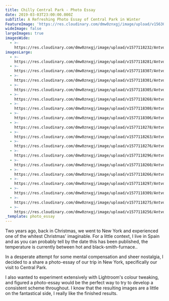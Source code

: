 ```yaml
---
title: Chilly Central Park - Photo Essay
date: 2019-03-03T23:00:00.000Z
subTitle: A Refreshing Photo Essay of Central Park in Winter
FeatureImage: 'https://res.cloudinary.com/dmw0znxgj/image/upload/v1563013509/horizon.jpg'
wideImage: false
largeImages: true
imagesWide:
  - >-
    https://res.cloudinary.com/dmw0znxgj/image/upload/v1577118232/AntvdUploads/Panoramic_o7wz9z.jpg
imagesLarge:
  - >-
    https://res.cloudinary.com/dmw0znxgj/image/upload/v1577118281/AntvdUploads/walk2_ps8woe.jpg
  - >-
    https://res.cloudinary.com/dmw0znxgj/image/upload/v1577118307/AntvdUploads/walk1_rlma44.jpg
  - >-
    https://res.cloudinary.com/dmw0znxgj/image/upload/v1577118301/AntvdUploads/tree_kazzb2.jpg
  - >-
    https://res.cloudinary.com/dmw0znxgj/image/upload/v1577118305/AntvdUploads/trafficLight_tr0quf.jpg
  - >-
    https://res.cloudinary.com/dmw0znxgj/image/upload/v1577118268/AntvdUploads/Street3_l3euqq.jpg
  - >-
    https://res.cloudinary.com/dmw0znxgj/image/upload/v1577118308/AntvdUploads/Street2_fwuom7.jpg
  - >-
    https://res.cloudinary.com/dmw0znxgj/image/upload/v1577118306/AntvdUploads/Street1_xzhytc.jpg
  - >-
    https://res.cloudinary.com/dmw0znxgj/image/upload/v1577118278/AntvdUploads/shakespeare_ky66oy.jpg
  - >-
    https://res.cloudinary.com/dmw0znxgj/image/upload/v1577118263/AntvdUploads/resevour_zmp3gy.jpg
  - >-
    https://res.cloudinary.com/dmw0znxgj/image/upload/v1577118276/AntvdUploads/perspective_zpxm6t.jpg
  - >-
    https://res.cloudinary.com/dmw0znxgj/image/upload/v1577118296/AntvdUploads/fountain_eattb1.jpg
  - >-
    https://res.cloudinary.com/dmw0znxgj/image/upload/v1577118260/AntvdUploads/emptyLake_w7rkpp.jpg
  - >-
    https://res.cloudinary.com/dmw0znxgj/image/upload/v1577118266/AntvdUploads/commotion_csh1jr.jpg
  - >-
    https://res.cloudinary.com/dmw0znxgj/image/upload/v1577118297/AntvdUploads/bridgeFar_zxfp7d.jpg
  - >-
    https://res.cloudinary.com/dmw0znxgj/image/upload/v1577118309/AntvdUploads/bird_wtqipz.jpg
  - >-
    https://res.cloudinary.com/dmw0znxgj/image/upload/v1577118275/AntvdUploads/bench_yectb6.jpg
  - >-
    https://res.cloudinary.com/dmw0znxgj/image/upload/v1577118256/AntvdUploads/alice_llkrli.jpg
_template: photo_essay
---
```







Two years ago, back in Christmas, we went to New York and experienced one of the whitest Christmas' imaginable. For a little context, I live in Spain and as you can probably tell by the date this has been published, the temperature is currently between hot and black-smith-furnace..

In a desperate attempt for some mental compensation and sheer nostalgia, I decided to a share a photo-essay of our trip in New York, specifically our visit to Central Park.

I also wanted to experiment extensively with Lightroom's colour tweaking, and figured a photo-essay would be the perfect way to try to develop a consistent scheme throughout. I know that the resulting images are a little on the fantastical side, I really like the finished results.

